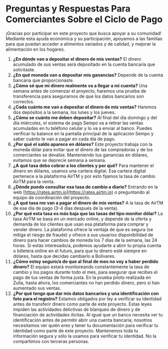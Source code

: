 # Preguntas y Respuestas Para Comerciantes Sobre el Ciclo de Pago

¡Gracias por participar en este proyecto que busca apoyar a su comunidad! Mediante esta ayuda económica y su participación, apoyamos a las familias para que puedan acceder a alimentos variados y de calidad, y mejorar la alimentación en los hogares. 

1. **¿En dónde van a depositar el dinero de mis ventas?** El dinero acumulado de sus ventas será depositado en la cuenta bancaria que solicitaste. 
2. **¿En qué moneda van a depositar mis ganancias?**  Depende de la cuenta bancaria que proporcionaste. 
3. **¿Cómo sé que mi dinero realmente va a llegar a mi cuenta?** Una semana antes de comenzar el proyecto, haremos una prueba de transferencia para asegurarnos de que los datos bancarios son correctos. 
4. **¿Cada cuánto me van a depositar el dinero de mis ventas?** Haremos dos depósitos a la semana, los lunes y los jueves. 
5. **¿Cómo se cuánto me deben depositar?** Al final del día domingo y del día miércoles, el sistema de pago Sempo va a retirar las ventas acumuladas en tu teléfono celular y lo va a enviar al banco. Puedes verificar tu balance en la pantalla principal de la aplicación Sempo y saber cuánto te van a pagar en cada día de pago. 
6. **¿Por qué el saldo aparece en dólares?** Este proyecto trabaja con la moneda dólar para evitar que el dinero de las compradoras y de los comerciantes se devalúe. Manteniendo tus ganancias en dólares, evitamos que se deprecie semana a semana. 
7. **¿A qué tasa debo cobrar a los clientes y por qué?** Para mantener el dinero en dólares, usamos una cartera digital. Esa cartera digital pertenece a la plataforma AirTM y por esto fijamos la tasa de cambio AirTM para la venta. 
8. **¿Dónde puedo consultar esa tasa de cambio a diario?** Entrando en la web [https://rates.airtm.io](https://rates.airtm.io) o preguntando al equipo de coordinación del proyecto. 
9. **¿A qué tasa me van a pagar el dinero de mis ventas?** A la tasa de AirTM de ese día de pago \(3-4 días después de la venta\).  
10. **¿Por qué esta tasa es más baja que las tasas del tipo monitor dólar?**  La tasa AirTM se basa en un mercado online, y depende de la oferta y demanda de los clientes que usan esa plataforma para comprar y vender dinero. La plataforma ofrece la ventaja de que es segura \(se mitiga el riesgo de fraude\) y ofrece a sus usuarios disponibilidad de dinero para hacer cambios de moneda los 7 días de la semana, las 24 horas. Si estás interesado/a, podemos ayudarte a abrir tu propia cuenta o billetera online en el futuro, para que tu dinero esté siempre en dólares, hasta que decidas cambiarlo a Bolívares.  
11. **¿Cómo estoy seguro/a de que al final de mes no voy a haber perdido dinero?**  El equipo estará monitoreando constantemente la tasa de cambio y los pagos durante todo el mes, para asegurar que recibes el pago de tus ventas de forma justa. En la prueba piloto realizada en Zulia, hasta ahora, los comerciantes no han perdido dinero, pero sí han aumentado sus ventas.  
12. **¿Por qué tengo que dar mis datos bancarios y una identificación con foto para el registro?** Estamos obligados por ley a verificar su identidad antes de transferir dinero como parte de este proyecto. Estas leyes impiden las actividades delictivas de blanqueo de dinero y de financiación de actividades ilícitas. Al igual que un banco necesita ver tu identificación antes de permitir abrir una cuenta bancaria; nosotros necesitamos ver quién eres y tener tu documentación para verificar tu identidad como parte de este proyecto. Mantenemos toda tu información segura y sólo la usamos para verificar tu identidad. No la compartimos con terceras personas.

